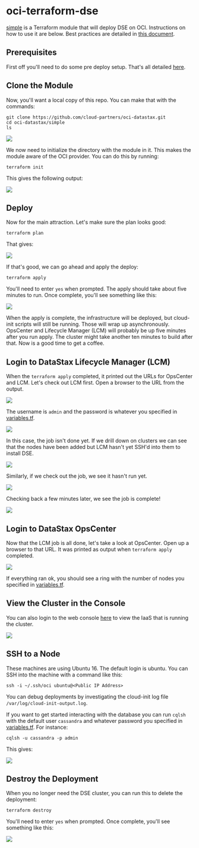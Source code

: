 # oci-terraform-dse
[simple](simple) is a Terraform module that will deploy DSE on OCI.  Instructions on how to use it are below.  Best practices are detailed in [this document](bestpractices.md).

## Prerequisites
First off you'll need to do some pre deploy setup.  That's all detailed [here](https://github.com/cloud-partners/oci-prerequisites).

## Clone the Module
Now, you'll want a local copy of this repo.  You can make that with the commands:

    git clone https://github.com/cloud-partners/oci-datastax.git
    cd oci-datastax/simple
    ls

![](./images/1%20-%20git%20clone.png)

We now need to initialize the directory with the module in it.  This makes the module aware of the OCI provider.  You can do this by running:

    terraform init

This gives the following output:

![](./images/2%20-%20terraform%20init.png)

## Deploy
Now for the main attraction.  Let's make sure the plan looks good:

    terraform plan

That gives:

![](./images/03%20-%20terraform%20plan.png)

If that's good, we can go ahead and apply the deploy:

    terraform apply

You'll need to enter `yes` when prompted.  The apply should take about five minutes to run.  Once complete, you'll see something like this:

![](./images/04%20-%20terraform%20apply.png)

When the apply is complete, the infrastructure will be deployed, but cloud-init scripts will still be running.  Those will wrap up asynchronously.  OpsCenter and Lifecycle Manager (LCM) will probably be up five minutes after you run apply.  The cluster might take another ten minutes to build after that.  Now is a good time to get a coffee.

## Login to DataStax Lifecycle Manager (LCM)
When the `terraform apply` completed, it printed out the URLs for OpsCenter and LCM.  Let's check out LCM first.  Open a browser to the URL from the output.  

![](./images/05%20-%20warning.png)

The username is `admin` and the password is whatever you specified in [variables.tf](simple/variables.tf).

![](./images/06%20-%20login.png)

In this case, the job isn't done yet.  If we drill down on clusters we can see that the nodes have been added but LCM hasn't yet SSH'd into them to install DSE.

![](./images/07%20-%20cluster.png)

Similarly, if we check out the job, we see it hasn't run yet.

![](./images/08%20-%20job.png)

Checking back a few minutes later, we see the job is complete!

![](./images/09%20-%20job%20complete.png)

## Login to DataStax OpsCenter
Now that the LCM job is all done, let's take a look at OpsCenter.  Open up a browser to that URL.  It was printed as output when `terraform apply` completed.

![](./images/10%20-%20opscenter.png)

If everything ran ok, you should see a ring with the number of nodes you specified in [variables.tf](simple/variables.tf).

## View the Cluster in the Console
You can also login to the web console [here](https://console.us-phoenix-1.oraclecloud.com/a/compute/instances) to view the IaaS that is running the cluster.

![](./images/11%20-%20console.png)

## SSH to a Node
These machines are using Ubuntu 16.  The default login is ubuntu.  You can SSH into the machine with a command like this:

    ssh -i ~/.ssh/oci ubuntu@<Public IP Address>

You can debug deployments by investigating the cloud-init log file `/var/log/cloud-init-output.log`.

If you want to get started interacting with the database you can run `cqlsh` with the default user `cassandra` and whatever password you specified in [variables.tf](simple/variables.tf).  For instance:

    cqlsh -u cassandra -p admin

This gives:

![](./images/12%20-%20cqlsh.png)

## Destroy the Deployment
When you no longer need the DSE cluster, you can run this to delete the deployment:

    terraform destroy

You'll need to enter `yes` when prompted.  Once complete, you'll see something like this:

![](./images/13%20-%20terraform%20destroy.png)
